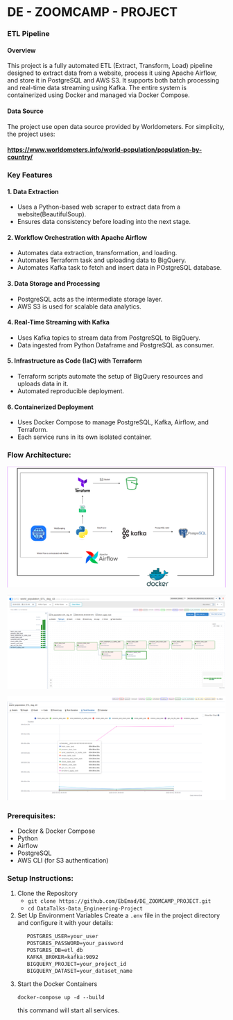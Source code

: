 # DE - ZOOMCAMP - PROJECT

### ETL Pipeline

#### Overview
This project is a fully automated ETL (Extract, Transform, Load) pipeline designed to extract data from a website, process it using Apache Airflow, and store it in PostgreSQL and AWS S3. It supports both batch processing and real-time data streaming using Kafka. The entire system is containerized using Docker and managed via Docker Compose.

#### Data Source
The project use open data source provided by Worldometers. For simplicity, the project uses:
#### https://www.worldometers.info/world-population/population-by-country/

### Key Features
#### 1. Data Extraction
* Uses a Python-based web scraper to extract data from a website(BeautifulSoup).
* Ensures data consistency before loading into the next stage.
#### 2. Workflow Orchestration with Apache Airflow
* Automates data extraction, transformation, and loading.
* Automates Terraform task and uploading data to BigQuery.
* Automates Kafka task to fetch and insert data in POstgreSQL database.
#### 3. Data Storage and Processing
* PostgreSQL acts as the intermediate storage layer.
* AWS S3 is used for scalable data analytics.
#### 4. Real-Time Streaming with Kafka
* Uses Kafka topics to stream data from PostgreSQL to BigQuery.
* Data ingested from Python Dataframe and PostgreSQL as consumer.
#### 5. Infrastructure as Code (IaC) with Terraform
* Terraform scripts automate the setup of BigQuery resources and uploads data in it.
* Automated reproducible deployment.
#### 6. Containerized Deployment
* Uses Docker Compose to manage PostgreSQL, Kafka, Airflow, and Terraform.
* Each service runs in its own isolated container.

### Flow Architecture:
![Diagram](images/Structure.png)

![Diagram](images/pipeline.png)

![Diagram](images/time_spent_flow.png)

### Prerequisites:
* Docker & Docker Compose
* Python
* Airflow
* PostgreSQL
* AWS CLI (for S3 authentication)

### Setup Instructions:
1) Clone the Repository
   * ```git clone https://github.com/EbEmad/DE_ZOOMCAMP_PROJECT.git```
   * ```cd DataTalks-Data_Engineering-Project```
2) Set Up Environment Variables
   Create a ```.env``` file in the project directory and configure it with your details:
   ```
      POSTGRES_USER=your_user
      POSTGRES_PASSWORD=your_password
      POSTGRES_DB=etl_db
      KAFKA_BROKER=kafka:9092
      BIGQUERY_PROJECT=your_project_id
      BIGQUERY_DATASET=your_dataset_name
   ```
3) Start the Docker Containers
   ```
   docker-compose up -d --build
   ```
   this command will start all services.

